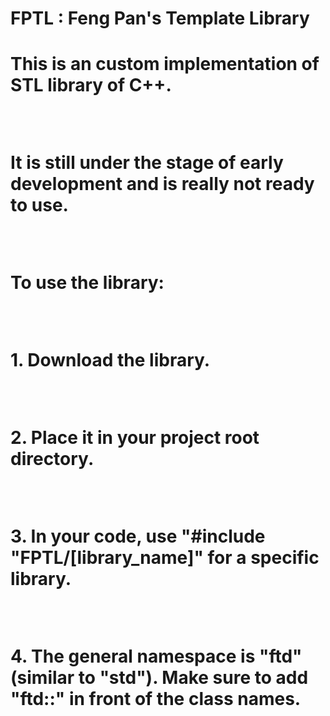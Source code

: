 <h1>FPTL : Feng Pan's Template Library<h1>
<div><p>This is an custom implementation of STL library of C++. </p><br>
<p>It is still under the stage of early development and is <b>really not ready to use.</b></p><br>
<p>To use the library:</p><br>
<p>1. Download the library.</p><br>
<p>2. Place it in your project root directory.</p><br>
<p>3. In your code, use "#include "FPTL/[library_name]" for a specific library.</p><br>
<p>4. The general namespace is "ftd" (similar to "std"). Make sure to add "ftd::" in front of the class names.</p><br>
</div>
